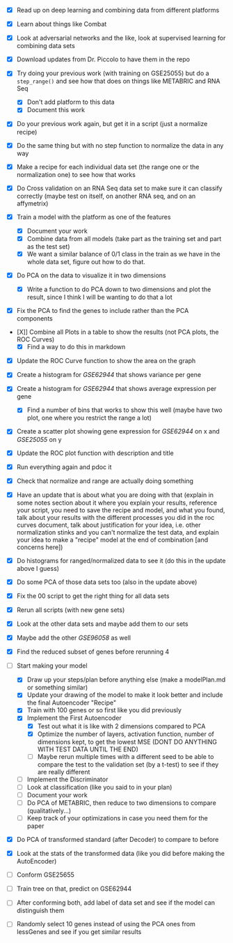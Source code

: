 - [X] Read up on deep learning and combining data from different platforms

- [X] Learn about things like Combat

- [X] Look at adversarial networks and the like, look at supervised learning for combining data sets

- [X] Download updates from Dr. Piccolo to have them in the repo

- [X] Try doing your previous work (with training on GSE25055) but do a `step_range()` and see how that does on things like METABRIC and RNA Seq
    - [X] Don't add platform to this data
    - [X] Document this work

- [X] Do your previous work again, but get it in a script (just a normalize recipe)

- [X] Do the same thing but with no step function to normalize the data in any way

- [X] Make a recipe for each individual data set (the range one or the normalization one) to see how that works

- [X] Do Cross validation on an RNA Seq data set to make sure it can classify correctly (maybe test on itself, on another RNA seq, and on an affymetrix)

- [X] Train a model with the platform as one of the features
    - [X] Document your work
    - [X] Combine data from all models (take part as the training set and part as the test set)
    - [X] We want a similar balance of 0/1 class in the train as we have in the whole data set, figure out how to do that.

- [X] Do PCA on the data to visualize it in two dimensions
    - [X] Write a function to do PCA down to two dimensions and plot the result, since I think I will be wanting to do that a lot

- [X] Fix the PCA to find the genes to include rather than the PCA components

- [X]] Combine all Plots in a table to show the results (not PCA plots, the ROC Curves)
    - [X] Find a way to do this in markdown

- [X] Update the ROC Curve function to show the area on the graph

- [X] Create a histogram for <i>GSE62944</i> that shows variance per gene
- [X] Create a histogram for <i>GSE62944</i> that shows average expression per gene
    - [X] Find a number of bins that works to show this well (maybe have two plot, one where you restrict the range a lot)
- [X] Create a scatter plot showing gene expression for <i>GSE62944</i> on x and <i>GSE25055</i> on y

- [X] Update the ROC plot function with description and title
- [X] Run everything again and pdoc it

- [X] Check that normalize and range are actually doing something
- [X] Have an update that is about what you are doing with that (explain in some notes section about it where you explain your results, reference your script, you need to save the recipe and model, and what you found, talk about your results with the different processes you did in the roc curves document, talk about justification for your idea, i.e. other normalization stinks and you can't normalize the test data, and explain your idea to make a "recipe" model at the end of combination [and concerns here])
- [X] Do histograms for ranged/normalized data to see it (do this in the update above I guess)
- [X] Do some PCA of those data sets too (also in the update above)

- [X] Fix the 00 script to get the right thing for all data sets
- [X] Rerun all scripts (with new gene sets)

- [X] Look at the other data sets and maybe add them to our sets
- [X] Maybe add the other <i>GSE96058</i> as well

- [X] Find the reduced subset of genes before rerunning 4

- [ ] Start making your model
    - [X] Draw up your steps/plan before anything else (make a modelPlan.md or something similar)
    - [X] Update your drawing of the model to make it look better and include the final Autoencoder "Recipe"
    - [X] Train with 100 genes or so first like you did previously
    - [X] Implement the First Autoencoder
        - [X] Test out what it is like with 2 dimensions compared to PCA
        - [X] Optimize the number of layers, activation function, number of dimensions kept, to get the lowest MSE (DONT DO ANYTHING WITH TEST DATA UNTIL THE END)
        - [ ] Maybe rerun multiple times with a different seed to be able to compare the test to the validation set (by a t-test) to see if they are really different
    - [ ] Implement the Discriminator
    - [ ] Look at classification (like you said to in your plan)
    - [ ] Document your work
    - [ ] Do PCA of METABRIC, then reduce to two dimensions to compare (qualitatively...)
    - [ ] Keep track of your optimizations in case you need them for the paper

- [X] Do PCA of transformed standard (after Decoder) to compare to before
- [X] Look at the stats of the transformed data (like you did before making the AutoEncoder)



- [ ] Conform GSE25655
- [ ] Train tree on that, predict on GSE62944
- [ ] After conforming both, add label of data set and see if the model can distinguish them
- [ ] Randomly select 10 genes instead of using the PCA ones from lessGenes and see if you get similar results
